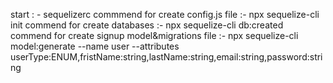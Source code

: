 start : - sequelizerc
commmend for create config.js file :-    npx sequelize-cli init
commend for create databases :-   npx sequelize-cli db:created
commend for create signup model&migrations file :-  npx sequelize-cli model:generate --name user --attributes userType:ENUM,fristName:string,lastName:string,email:string,password:string
